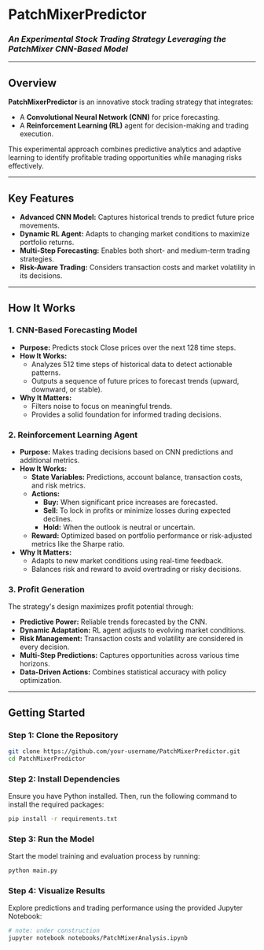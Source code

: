 # **PatchMixerPredictor**  
### *An Experimental Stock Trading Strategy Leveraging the PatchMixer CNN-Based Model*  

---

## **Overview**  
**PatchMixerPredictor** is an innovative stock trading strategy that integrates:  
- A **Convolutional Neural Network (CNN)** for price forecasting.  
- A **Reinforcement Learning (RL)** agent for decision-making and trading execution.  

This experimental approach combines predictive analytics and adaptive learning to identify profitable trading opportunities while managing risks effectively.  

---

## **Key Features**  
- **Advanced CNN Model:** Captures historical trends to predict future price movements.  
- **Dynamic RL Agent:** Adapts to changing market conditions to maximize portfolio returns.  
- **Multi-Step Forecasting:** Enables both short- and medium-term trading strategies.  
- **Risk-Aware Trading:** Considers transaction costs and market volatility in its decisions.  

---

## **How It Works**

### **1. CNN-Based Forecasting Model**
- **Purpose:** Predicts stock Close prices over the next 128 time steps.  
- **How It Works:**  
  - Analyzes 512 time steps of historical data to detect actionable patterns.  
  - Outputs a sequence of future prices to forecast trends (upward, downward, or stable).  
- **Why It Matters:**  
  - Filters noise to focus on meaningful trends.  
  - Provides a solid foundation for informed trading decisions.  

### **2. Reinforcement Learning Agent**
- **Purpose:** Makes trading decisions based on CNN predictions and additional metrics.  
- **How It Works:**  
  - **State Variables:** Predictions, account balance, transaction costs, and risk metrics.  
  - **Actions:**  
    - **Buy:** When significant price increases are forecasted.  
    - **Sell:** To lock in profits or minimize losses during expected declines.  
    - **Hold:** When the outlook is neutral or uncertain.  
  - **Reward:** Optimized based on portfolio performance or risk-adjusted metrics like the Sharpe ratio.  
- **Why It Matters:**  
  - Adapts to new market conditions using real-time feedback.  
  - Balances risk and reward to avoid overtrading or risky decisions.  

### **3. Profit Generation**
The strategy's design maximizes profit potential through:  
- **Predictive Power:** Reliable trends forecasted by the CNN.  
- **Dynamic Adaptation:** RL agent adjusts to evolving market conditions.  
- **Risk Management:** Transaction costs and volatility are considered in every decision.  
- **Multi-Step Predictions:** Captures opportunities across various time horizons.  
- **Data-Driven Actions:** Combines statistical accuracy with policy optimization.  

---

## **Getting Started**

### **Step 1: Clone the Repository**
```bash
git clone https://github.com/your-username/PatchMixerPredictor.git
cd PatchMixerPredictor
```
### **Step 2: Install Dependencies**
Ensure you have Python installed. Then, run the following command to install the required packages:

```bash
pip install -r requirements.txt
```
### **Step 3: Run the Model**
Start the model training and evaluation process by running:

```bash
python main.py
```
### **Step 4: Visualize Results**
Explore predictions and trading performance using the provided Jupyter Notebook:

```bash
# note: under construction
jupyter notebook notebooks/PatchMixerAnalysis.ipynb
```
